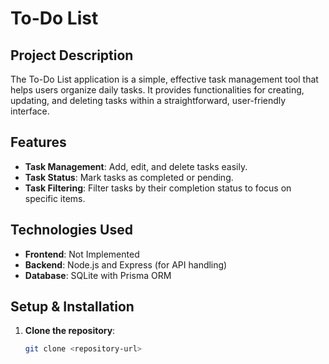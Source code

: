 # To-Do List

## Project Description
The To-Do List application is a simple, effective task management tool that helps users organize daily tasks. It provides functionalities for creating, updating, and deleting tasks within a straightforward, user-friendly interface.

## Features
- **Task Management**: Add, edit, and delete tasks easily.
- **Task Status**: Mark tasks as completed or pending.
- **Task Filtering**: Filter tasks by their completion status to focus on specific items.

## Technologies Used
- **Frontend**: Not Implemented
- **Backend**: Node.js and Express (for API handling)
- **Database**: SQLite with Prisma ORM

## Setup & Installation
1. **Clone the repository**:
   ```bash
   git clone <repository-url>
